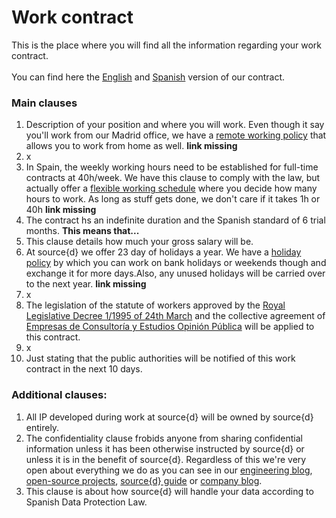 # Work contract
This is the place where you will find all the information regarding your work contract.<br>
<br>
You can find here the <a href="">English</a> and <a href="">Spanish</a> version of our contract.
### Main clauses
1. Description of your position and where you will work. Even though it say you'll work from our Madrid office, we have a <a href="">remote working policy</a> that allows you to work from home as well. <b>link missing</b>
2. x
3. In Spain, the weekly working hours need to be established for full-time contracts at 40h/week. We have this clause to comply with the law, but actually offer a <a href="">flexible working schedule</a> where you decide how many hours to work. As long as stuff gets done, we don't care if it takes 1h or 40h <b>link missing</b>
4. The contract hs an indefinite duration and the Spanish standard of 6 trial months. <b>This means that...</b>
5. This clause details how much your gross salary will be.
6. At source{d} we offer 23 day of holidays a year. We have a <a href="">holiday policy</a> by which you can work on bank holidays or weekends though and exchange it for more days.Also, any unused holidays will be carried over to the next year. <b>link missing</b>
7. x
8. The legislation of the statute of workers approved by the <a href="https://www.boe.es/buscar/doc.php?id=BOE-A-1995-7730">Royal Legislative Decree 1/1995 of 24th March</a> and the collective agreement of <a href="https://www.boe.es/boe/dias/2009/04/04/pdfs/BOE-A-2009-5688.pdf"><k>Empresas de Consultoría y Estudios Opinión Pública</k></a> will be applied to this contract.
9. x
10. Just stating that the public authorities will be notified of this work contract in the next 10 days.<br>
### Additional clauses:<br>
1. All IP developed during work at source{d} will be owned by source{d} entirely.
2. The confidentiality clause frobids anyone from sharing confidential information unless it has been otherwise instructed by source{d} or unless it is in the benefit of source{d}. Regardless of this we're very open about everything we do as you can see in our <a href="https://blog.sourced.tech/">engineering blog</a>, <a href="https://github.com/src-d">open-source projects</a>, <a href="https://github.com/src-d/tutorial">source{d} guide</a> or <a href="https://medium.com/source-d">company blog</a>.
3. This clause is about how source{d} will handle your data according to Spanish Data Protection Law.
